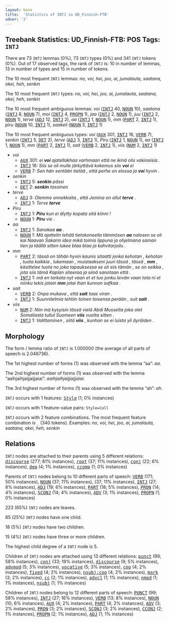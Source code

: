 ```yaml
---
layout: base
title:  'Statistics of INTJ in UD_Finnish-FTB'
udver: '2'
---
```


## Treebank Statistics: UD_Finnish-FTB: POS Tags: `INTJ`

There are 73 `INTJ` lemmas (0%), 73 `INTJ` types (0%) and 341 `INTJ` tokens (0%).
Out of 17 observed tags, the rank of `INTJ` is: 10 in number of lemmas, 13 in number of types and 15 in number of tokens.

The 10 most frequent `INTJ` lemmas: <em>no, voi, hei, joo, ai, jumalauta, saatana, okei, heh, senkin</em>

The 10 most frequent `INTJ` types:  <em>no, voi, hei, joo, ai, jumalauta, saatana, okei, heh, senkin</em>

The 10 most frequent ambiguous lemmas: <em>voi</em> (<tt><a href="fi_ftb-pos-INTJ.html">INTJ</a></tt> 40, <tt><a href="fi_ftb-pos-NOUN.html">NOUN</a></tt> 10), <em>saatana</em> (<tt><a href="fi_ftb-pos-INTJ.html">INTJ</a></tt> 8, <tt><a href="fi_ftb-pos-NOUN.html">NOUN</a></tt> 7), <em>moi</em> (<tt><a href="fi_ftb-pos-INTJ.html">INTJ</a></tt> 4, <tt><a href="fi_ftb-pos-PROPN.html">PROPN</a></tt> 1), <em>jaa</em> (<tt><a href="fi_ftb-pos-INTJ.html">INTJ</a></tt> 2, <tt><a href="fi_ftb-pos-NOUN.html">NOUN</a></tt> 1), <em>juu</em> (<tt><a href="fi_ftb-pos-INTJ.html">INTJ</a></tt> 2, <tt><a href="fi_ftb-pos-NOUN.html">NOUN</a></tt> 1), <em>terve</em> (<tt><a href="fi_ftb-pos-ADJ.html">ADJ</a></tt> 12, <tt><a href="fi_ftb-pos-INTJ.html">INTJ</a></tt> 2), <em>aa</em> (<tt><a href="fi_ftb-pos-INTJ.html">INTJ</a></tt> 1, <tt><a href="fi_ftb-pos-NOUN.html">NOUN</a></tt> 1), <em>mm</em> (<tt><a href="fi_ftb-pos-PART.html">PART</a></tt> 2, <tt><a href="fi_ftb-pos-INTJ.html">INTJ</a></tt> 1), <em>piru</em> (<tt><a href="fi_ftb-pos-NOUN.html">NOUN</a></tt> 10, <tt><a href="fi_ftb-pos-INTJ.html">INTJ</a></tt> 1), <em>saakeli</em> (<tt><a href="fi_ftb-pos-NOUN.html">NOUN</a></tt> 3, <tt><a href="fi_ftb-pos-INTJ.html">INTJ</a></tt> 1)

The 10 most frequent ambiguous types:  <em>voi</em> (<tt><a href="fi_ftb-pos-AUX.html">AUX</a></tt> 301, <tt><a href="fi_ftb-pos-INTJ.html">INTJ</a></tt> 16, <tt><a href="fi_ftb-pos-VERB.html">VERB</a></tt> 7), <em>senkin</em> (<tt><a href="fi_ftb-pos-INTJ.html">INTJ</a></tt> 5, <tt><a href="fi_ftb-pos-DET.html">DET</a></tt> 2), <em>terve</em> (<tt><a href="fi_ftb-pos-ADJ.html">ADJ</a></tt> 3, <tt><a href="fi_ftb-pos-INTJ.html">INTJ</a></tt> 1), <em>Piru</em> (<tt><a href="fi_ftb-pos-INTJ.html">INTJ</a></tt> 1, <tt><a href="fi_ftb-pos-NOUN.html">NOUN</a></tt> 1), <em>aa</em> (<tt><a href="fi_ftb-pos-INTJ.html">INTJ</a></tt> 1, <tt><a href="fi_ftb-pos-NOUN.html">NOUN</a></tt> 1), <em>mm</em> (<tt><a href="fi_ftb-pos-PART.html">PART</a></tt> 2, <tt><a href="fi_ftb-pos-INTJ.html">INTJ</a></tt> 1), <em>sait</em> (<tt><a href="fi_ftb-pos-VERB.html">VERB</a></tt> 2, <tt><a href="fi_ftb-pos-INTJ.html">INTJ</a></tt> 1), <em>viis</em> (<tt><a href="fi_ftb-pos-NUM.html">NUM</a></tt> 2, <tt><a href="fi_ftb-pos-INTJ.html">INTJ</a></tt> 1)


* <em>voi</em>
  * <tt><a href="fi_ftb-pos-AUX.html">AUX</a></tt> 301: <em>ei <b>voi</b> ajatellakhaa varhmaan että ne ikinä olis vakinaisia .</em>
  * <tt><a href="fi_ftb-pos-INTJ.html">INTJ</a></tt> 16: <em>Siis se oli mulle järkyttävä kokemus siis <b>voi</b> ei</em>
  * <tt><a href="fi_ftb-pos-VERB.html">VERB</a></tt> 7: <em>Sen hän sentään tietää , että perhe on elossa ja <b>voi</b> hyvin .</em>
* <em>senkin</em>
  * <tt><a href="fi_ftb-pos-INTJ.html">INTJ</a></tt> 5: <em><b>senkin</b> pässi</em>
  * <tt><a href="fi_ftb-pos-DET.html">DET</a></tt> 2: <em><b>senkin</b> tasoinen</em>
* <em>terve</em>
  * <tt><a href="fi_ftb-pos-ADJ.html">ADJ</a></tt> 3: <em>Olemme onnekkaita , että Jemina on ollut <b>terve</b> .</em>
  * <tt><a href="fi_ftb-pos-INTJ.html">INTJ</a></tt> 1: <em>Terve <b>terve</b></em>
* <em>Piru</em>
  * <tt><a href="fi_ftb-pos-INTJ.html">INTJ</a></tt> 1: <em><b>Piru</b> kun ei älytty kopata sitä kiinni !</em>
  * <tt><a href="fi_ftb-pos-NOUN.html">NOUN</a></tt> 1: <em><b>Piru</b> vie .</em>
* <em>aa</em>
  * <tt><a href="fi_ftb-pos-INTJ.html">INTJ</a></tt> 1: <em>Sanokaa <b>aa</b> .</em>
  * <tt><a href="fi_ftb-pos-NOUN.html">NOUN</a></tt> 1: <em>Mä ajattelin tehdä tietokoneella tämmösen <b>aa</b> nalosen se oli kai Naavan Sakarin idea mikä toimis lippuna ja ohjelmana saman tien ja täällä sitten lukee blaa blaa ja kahvitarjoilu .</em>
* <em>mm</em>
  * <tt><a href="fi_ftb-pos-PART.html">PART</a></tt> 2: <em>tässä on tähän hyvin kaunis sitaatti jonka kehotan , kehotan , tuota kaikkia , lukemaan , muistaakseni juuri tässä , tässä , <b>mm</b> , käsittelee tuota no joka tapauksessa se oli siis tämän , se on seikka , jota siis tämä Kaplan siteeraa ja siinä sanotaan että .</em>
  * <tt><a href="fi_ftb-pos-INTJ.html">INTJ</a></tt> 1: <em>mä en tarkota nyt vaan et et tuo jonku leivän vaan tota ni et niinku tekis jotain <b>mm</b> jotai ihan kunnon safkaa .</em>
* <em>sait</em>
  * <tt><a href="fi_ftb-pos-VERB.html">VERB</a></tt> 2: <em>Onpa mukava , että <b>sait</b> taas viran .</em>
  * <tt><a href="fi_ftb-pos-INTJ.html">INTJ</a></tt> 1: <em>Suunnitelmia tehtiin toinen toisensa perään , suit <b>sait</b> .</em>
* <em>viis</em>
  * <tt><a href="fi_ftb-pos-NUM.html">NUM</a></tt> 2: <em>Niin mä kysyisin tässä vielä Abdi Musselta joka olet Somaliasta tullut Suomeen <b>viis</b> vuotta sitten .</em>
  * <tt><a href="fi_ftb-pos-INTJ.html">INTJ</a></tt> 1: <em>Valittaminen , siitä <b>viis</b> , kunhan se ei luista yli äyräiden .</em>

## Morphology

The form / lemma ratio of `INTJ` is 1.000000 (the average of all parts of speech is 2.048736).

The 1st highest number of forms (1) was observed with the lemma “aa”: <em>aa</em>.

The 2nd highest number of forms (1) was observed with the lemma “aaihjaihjaijjaijjaiai”: <em>aaihjaihjaijjaijjaiai</em>.

The 3rd highest number of forms (1) was observed with the lemma “ah”: <em>ah</em>.

`INTJ` occurs with 1 features: <tt><a href="fi_ftb-feat-Style.html">Style</a></tt> (1; 0% instances)

`INTJ` occurs with 1 feature-value pairs: `Style=Coll`

`INTJ` occurs with 2 feature combinations.
The most frequent feature combination is `_` (340 tokens).
Examples: <em>no, voi, hei, joo, ai, jumalauta, saatana, okei, heh, senkin</em>


## Relations

`INTJ` nodes are attached to their parents using 5 different relations: <tt><a href="fi_ftb-dep-discourse.html">discourse</a></tt> (277; 81% instances), <tt><a href="fi_ftb-dep-root.html">root</a></tt> (37; 11% instances), <tt><a href="fi_ftb-dep-conj.html">conj</a></tt> (22; 6% instances), <tt><a href="fi_ftb-dep-dep.html">dep</a></tt> (4; 1% instances), <tt><a href="fi_ftb-dep-ccomp.html">ccomp</a></tt> (1; 0% instances)

Parents of `INTJ` nodes belong to 10 different parts of speech: <tt><a href="fi_ftb-pos-VERB.html">VERB</a></tt> (171; 50% instances), <tt><a href="fi_ftb-pos-NOUN.html">NOUN</a></tt> (37; 11% instances),  (37; 11% instances), <tt><a href="fi_ftb-pos-INTJ.html">INTJ</a></tt> (27; 8% instances), <tt><a href="fi_ftb-pos-ADJ.html">ADJ</a></tt> (19; 6% instances), <tt><a href="fi_ftb-pos-PART.html">PART</a></tt> (18; 5% instances), <tt><a href="fi_ftb-pos-PRON.html">PRON</a></tt> (14; 4% instances), <tt><a href="fi_ftb-pos-SCONJ.html">SCONJ</a></tt> (14; 4% instances), <tt><a href="fi_ftb-pos-ADV.html">ADV</a></tt> (3; 1% instances), <tt><a href="fi_ftb-pos-PROPN.html">PROPN</a></tt> (1; 0% instances)

223 (65%) `INTJ` nodes are leaves.

85 (25%) `INTJ` nodes have one child.

18 (5%) `INTJ` nodes have two children.

15 (4%) `INTJ` nodes have three or more children.

The highest child degree of a `INTJ` node is 5.

Children of `INTJ` nodes are attached using 13 different relations: <tt><a href="fi_ftb-dep-punct.html">punct</a></tt> (99; 58% instances), <tt><a href="fi_ftb-dep-conj.html">conj</a></tt> (33; 19% instances), <tt><a href="fi_ftb-dep-discourse.html">discourse</a></tt> (9; 5% instances), <tt><a href="fi_ftb-dep-advmod.html">advmod</a></tt> (5; 3% instances), <tt><a href="fi_ftb-dep-vocative.html">vocative</a></tt> (5; 3% instances), <tt><a href="fi_ftb-dep-cop.html">cop</a></tt> (4; 2% instances), <tt><a href="fi_ftb-dep-fixed.html">fixed</a></tt> (4; 2% instances), <tt><a href="fi_ftb-dep-nsubj-cop.html">nsubj:cop</a></tt> (4; 2% instances), <tt><a href="fi_ftb-dep-mark.html">mark</a></tt> (3; 2% instances), <tt><a href="fi_ftb-dep-cc.html">cc</a></tt> (2; 1% instances), <tt><a href="fi_ftb-dep-advcl.html">advcl</a></tt> (1; 1% instances), <tt><a href="fi_ftb-dep-nmod.html">nmod</a></tt> (1; 1% instances), <tt><a href="fi_ftb-dep-nsubj.html">nsubj</a></tt> (1; 1% instances)

Children of `INTJ` nodes belong to 12 different parts of speech: <tt><a href="fi_ftb-pos-PUNCT.html">PUNCT</a></tt> (99; 58% instances), <tt><a href="fi_ftb-pos-INTJ.html">INTJ</a></tt> (27; 16% instances), <tt><a href="fi_ftb-pos-VERB.html">VERB</a></tt> (13; 8% instances), <tt><a href="fi_ftb-pos-NOUN.html">NOUN</a></tt> (10; 6% instances), <tt><a href="fi_ftb-pos-AUX.html">AUX</a></tt> (4; 2% instances), <tt><a href="fi_ftb-pos-PART.html">PART</a></tt> (4; 2% instances), <tt><a href="fi_ftb-pos-ADV.html">ADV</a></tt> (3; 2% instances), <tt><a href="fi_ftb-pos-PRON.html">PRON</a></tt> (3; 2% instances), <tt><a href="fi_ftb-pos-SCONJ.html">SCONJ</a></tt> (3; 2% instances), <tt><a href="fi_ftb-pos-CCONJ.html">CCONJ</a></tt> (2; 1% instances), <tt><a href="fi_ftb-pos-PROPN.html">PROPN</a></tt> (2; 1% instances), <tt><a href="fi_ftb-pos-ADJ.html">ADJ</a></tt> (1; 1% instances)

